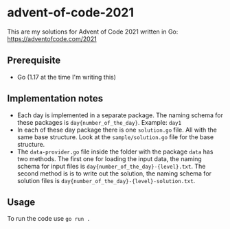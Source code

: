 # advent-of-code-2021
This are my solutions for Advent of Code 2021 written in Go: https://adventofcode.com/2021
## Prerequisite 
- Go (1.17 at the time I'm writing this)

## Implementation notes
- Each day is implemented in a separate package. The naming schema for these packages is `day{number_of_the_day}`. Example: `day1`
- In each of these day package there is one `solution.go` file. All with the same base structure. Look at the `sample/solution.go` file for the base structure.
- The `data-provider.go` file inside the folder with the package `data` has two methods. The first one for loading the input data, the naming schema for input files is `day{number_of_the_day}-{level}.txt`. The second method is is to write out the solution, the naming schema for solution files is `day{number_of_the_day}-{level}-solution.txt`.

## Usage
To run the code use `go run .`